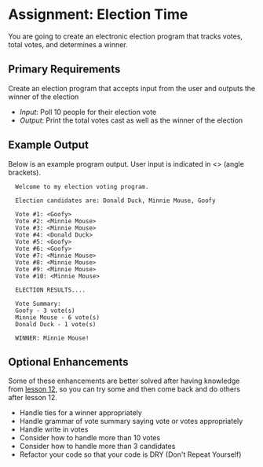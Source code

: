 # Assignment: Election Time

You are going to create an electronic election program that tracks votes, total votes, and determines a winner.

## Primary Requirements

Create an election program that accepts input from the user and outputs the winner of the election

  - *Input*: Poll 10 people for their election vote
  - *Output*: Print the total votes cast as well as the winner of the election

## Example Output

Below is an example program output. User input is indicated in &lt;&gt; (angle brackets).

```
  Welcome to my election voting program.

  Election candidates are: Donald Duck, Minnie Mouse, Goofy

  Vote #1: <Goofy>
  Vote #2: <Minnie Mouse>
  Vote #3: <Minnie Mouse>
  Vote #4: <Donald Duck>
  Vote #5: <Goofy>
  Vote #6: <Goofy>
  Vote #7: <Minnie Mouse>
  Vote #8: <Minnie Mouse>
  Vote #9: <Minnie Mouse>
  Vote #10: <Minnie Mouse>

  ELECTION RESULTS....

  Vote Summary:
  Goofy - 3 vote(s)
  Minnie Mouse - 6 vote(s)
  Donald Duck - 1 vote(s)

  WINNER: Minnie Mouse!
```

## Optional Enhancements

Some of these enhancements are better solved after having knowledge from [lesson 12](https://github.com/Ada-Developers-Academy/jump-start/tree/master/learning-to-code/arrays), so you can try some and then come back and do others after lesson 12.

- Handle ties for a winner appropriately
- Handle grammar of vote summary saying vote or votes appropriately
- Handle write in votes
- Consider how to handle more than 10 votes
- Consider how to handle more than 3 candidates
- Refactor your code so that your code is DRY (Don't Repeat Yourself)
